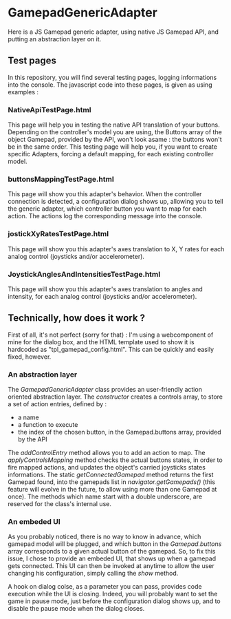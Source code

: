# GamepadGenericAdapter
Here is a JS Gamepad generic adapter, using native JS Gamepad API, and putting an abstraction layer on it.

## Test pages
In this repository, you will find several testing pages, logging informations into the console. The javascript code into these pages, is given as using examples :

### NativeApiTestPage.html
This page will help you in testing the native API translation of your buttons. Depending on the controller's model you are using, the Buttons array of the object Gamepad, provided by the API, won't look asame : the buttons won't be in the same order.
This testing page will help you, if you want to create specific Adapters, forcing a default mapping, for each existing controller model.

### buttonsMappingTestPage.html
This page will show you this adapter's behavior. When the controller connection is detected, a configuration dialog shows up, allowing you to tell the generic adapter, which controller button you want to map for each action. The actions log the corresponding message into the console.

### jostickXyRatesTestPage.html
This page will show you this adapter's axes translation to X, Y rates for each analog control (joysticks and/or accelerometer).

### JoystickAnglesAndIntensitiesTestPage.html
This page will show you this adapter's axes translation to angles and intensity, for each analog control (joysticks and/or accelerometer).

## Technically, how does it work ?
First of all, it's not perfect (sorry for that) : I'm using a webcomponent of mine for the dialog box, and the HTML template used to show it is hardcoded as "tpl_gamepad_config.html". This can be quickly and easily fixed, however.

### An abstraction layer
The *GamepadGenericAdapter* class provides an user-friendly action oriented abstraction layer.
The *constructor* creates a controls array, to store a set of action entries, defined by :
* a name
* a function to execute
* the index of the chosen button, in the Gamepad.buttons array, provided by the API

The *addControlEntry* method allows you to add an action to map.
The *applyControlsMapping* method checks the actual buttons states, in order to fire mapped actions, and updates the object's carried joysticks states informations.
The static *getConnectedGamepad* method returns the first Gamepad found, into the gamepads list in *navigator.getGamepads()* (this feature will evolve in the future, to allow using more than one Gamepad at once).
The methods which name start with a double underscore, are reserved for the class's internal use.

### An embeded UI
As you probably noticed, there is no way to know in advance, which gamepad model will be plugged, and which button in the *Gamepad.buttons* array corresponds to a given actual button of the gamepad. So, to fix this issue, I chose to provide an embeded UI, that shows up when a gamepad gets connected. This UI can then be invoked at anytime to allow the user changing his configuration, simply calling the *show* method.

A hook on dialog colse, as a parameter you can pass, provides code execution while the UI is closing. Indeed, you will probably want to set the game in pause mode, just before the configuration dialog shows up, and to disable the pause mode when the dialog closes.
